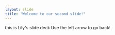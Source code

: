 ```yaml
---
layout: slide
title: "Welcome to our second slide!"
---
```

this is Lily's slide deck
Use the left arrow to go back!
